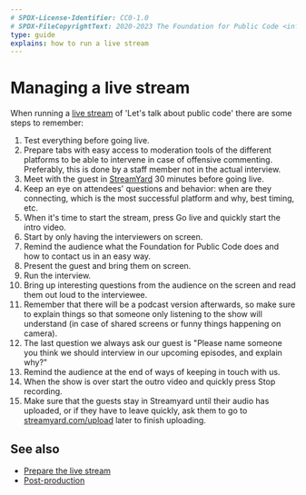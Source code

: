 ```yaml
---
# SPDX-License-Identifier: CC0-1.0
# SPDX-FileCopyrightText: 2020-2023 The Foundation for Public Code <info@publiccode.net>
type: guide
explains: how to run a live stream
---
```


# Managing a live stream

When running a [live stream](index.md) of 'Let's talk about  public code' there are some steps to remember:

1. Test everything before going live.
2. Prepare tabs with easy access to moderation tools of the different platforms to be able to intervene in case of offensive commenting. Preferably, this is done by a staff member not in the actual interview.
3. Meet with the guest in [StreamYard](../tool-management/streamyard.md) 30 minutes before going live.
4. Keep an eye on attendees' questions and behavior: when are they connecting, which is the most successful platform and why, best timing, etc.
5. When it's time to start the stream, press Go live and quickly start the intro video.
6. Start by only having the interviewers on screen.
7. Remind the audience what the Foundation for Public Code does and how to contact us in an easy way.
8. Present the guest and bring them on screen.
9. Run the interview.
10. Bring up interesting questions from the audience on the screen and read them out loud to the interviewee.
11. Remember that there will be a podcast version afterwards, so make sure to explain things so that someone only listening to the show will understand (in case of shared screens or funny things happening on camera).
12. The last question we always ask our guest is "Please name someone you think we should interview in our upcoming episodes, and explain why?"
13. Remind the audience at the end of ways of keeping in touch with us.
14. When the show is over start the outro video and quickly press Stop recording.
15. Make sure that the guests stay in Streamyard until their audio has uploaded, or if they have to leave quickly, ask them to go to [streamyard.com/upload](https://streamyard.com/upload) later to finish uploading.

## See also

* [Prepare the live stream](prepare-live-stream.md)
* [Post-production](post-production.md)

